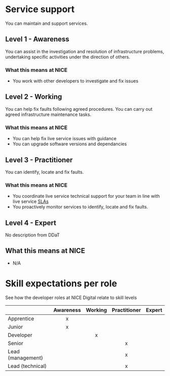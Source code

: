 # Service support
You can maintain and support services.

## Level 1 - Awareness
You can assist in the investigation and resolution of infrastructure problems, undertaking specific activities under the direction of others.

### What this means at NICE 
- You work with other developers to investigate and fix issues

## Level 2 - Working
You can help fix faults following agreed procedures. You can carry out agreed infrastructure maintenance tasks.

### What this means at NICE 
- You can help fix live service issues with guidance
- You can upgrade software versions and dependancies

## Level 3 - Practitioner
You can identify, locate and fix faults.

### What this means at NICE 
- You coordinate live service technical support for your team in line with live service [SLAs](https://nicedigital.atlassian.net/wiki/spaces/AS/pages/581796008/Problem+Management+Process) 
- You proactively monitor services to identify, locate and fix faults.

## Level 4 - Expert
No description from DDaT

## What this means at NICE 
- N/A

# Skill expectations per role
See how the developer roles at NICE Digital relate to skill levels

|                   | Awareness | Working | Practitioner | Expert |
|-------------------|:-:|:-:|:-:|:-:| 
| Apprentice        |    x      |         |              |        |
| Junior            |    x      |         |              |        |
| Developer         |           |    x    |              |        |
| Senior            |           |         |     x        |        |
| Lead (management) |           |         |     x        |        |
| Lead (technical)  |           |         |     x        |        |


